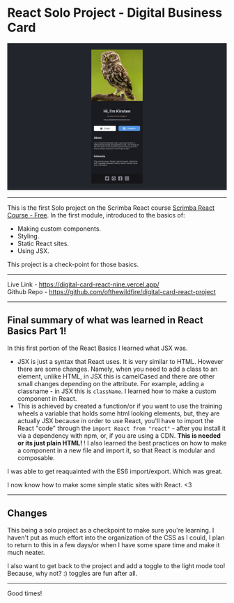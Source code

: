 # React Solo Project - Digital Business Card

![Screenshot of the repo project](image.png)

<hr>

This is the first Solo project on the Scrimba React course [Scrimba React Course - Free](https://v2.scrimba.com/learn-react-c0e). In the first module, introduced to the basics of:

- Making custom components.
- Styling.
- Static React sites.
- Using JSX.

This project is a check-point for those basics.

<hr>

Live Link - https://digital-card-react-nine.vercel.app/
<br>
Github Repo - https://github.com/ofthewildfire/digital-card-react-project

<hr>

## Final summary of what was learned in React Basics Part 1!

In this first portion of the React Basics I learned what JSX was.

- JSX is just a syntax that React uses. It is very similar to HTML. However there are some changes. Namely, when you need to add a class to an element, unlike HTML, in JSX this is camelCased and there are other small changes depending on the attribute. For example, adding a classname - in JSX this is `className`.
  I learned how to make a custom component in React.
- This is achieved by created a function/or if you want to use the training wheels a variable that holds some html looking elements, but, they are actually JSX because in order to use React, you'll have to import the React "code" through the `import React from "react"` - after you install it via a dependency with npm, or, if you are using a CDN. <b> This is needed or its just plain HTML! </b>!
  I also learned the best practices on how to make a component in a new file and import it, so that React is modular and composable.

I was able to get reaquainted with the ES6 import/export. Which was great.

I now know how to make some simple static sites with React. <3

<hr>

## Changes

This being a solo project as a checkpoint to make sure you're learning. I haven't put as much effort into the organization of the CSS as I could, I plan to return to this in a few days/or when I have some spare time and make it much neater.

I also want to get back to the project and add a toggle to the light mode too! Because, why not? :) toggles are fun after all.

<hr>

Good times!
